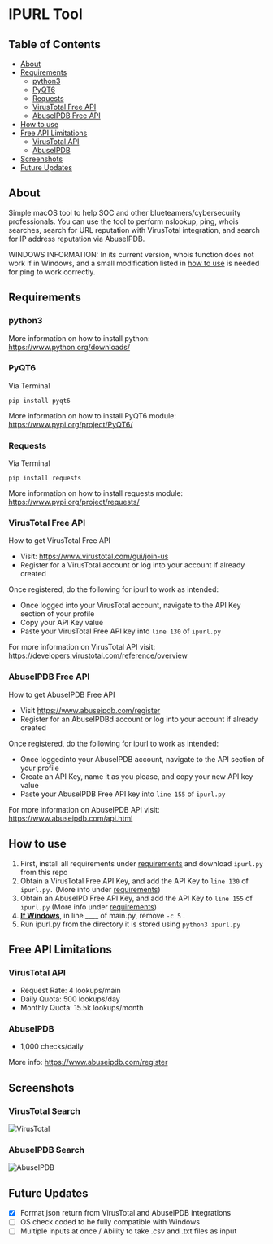 # IPURL Tool

## Table of Contents

- [About](#About)
- [Requirements](#Requirements)
  - [python3](#python3)
  - [PyQT6](#pyqt6)
  - [Requests](#requests)
  - [VirusTotal Free API](#Virustotal-Free-API)
  - [AbuseIPDB Free API](#AbuseIPDB-Free-API)
- [How to use](#How-to-use)
- [Free API Limitations](#Free-API-Limitations)
  - [VirusTotal API](#VirusTotal-API)
  - [AbuseIPDB](#AbuseIPDB)
- [Screenshots](#Screenshots)
- [Future Updates](#Future-Updates)


## About 

Simple macOS tool to help SOC and other blueteamers/cybersecurity professionals. You can use the tool to perform nslookup, ping, whois searches, search for URL reputation with VirusTotal integration, and search for IP address reputation via AbuseIPDB.

WINDOWS INFORMATION: In its current version, whois function does not work if in Windows, and a small modification listed in [how to use](#how-to-use) is needed for ping to work correctly. 

## Requirements

### python3

More information on how to install python: https://www.python.org/downloads/

### PyQT6

Via Terminal

``` pip install pyqt6 ```

More information on how to install PyQT6 module: https://www.pypi.org/project/PyQT6/


### Requests

Via Terminal

``` pip install requests ```

More information on how to install requests module: https://www.pypi.org/project/requests/


### VirusTotal Free API

How to get VirusTotal Free API
  - Visit: https://www.virustotal.com/gui/join-us
  - Register for a VirusTotal account or log into your account if already created
 
 
Once registered, do the following for ipurl to work as intended:
  - Once logged into your VirusTotal account, navigate to the API Key section of your profile
  - Copy your API Key value
  - Paste your VirusTotal Free API key into ``` line 130 ``` of ``` ipurl.py ```

For more information on VirusTotal API visit: https://developers.virustotal.com/reference/overview


### AbuseIPDB Free API

How to get AbuseIPDB Free API
  - Visit https://www.abuseipdb.com/register
  - Register for an AbuseIPDBd account or log into your account if already created
  
Once registered, do the following for ipurl to work as intended:
  - Once loggedinto your AbuseIPDB account, navigate to the API section of your profile
  - Create an API Key, name it as you please, and copy your new API key value
  - Paste your AbuseIPDB Free API key into ``` line 155 ``` of ``` ipurl.py ```
  

For more information on AbuseIPDB API visit: https://www.abuseipdb.com/api.html

## How to use

1) First, install all requirements under [requirements](#requirements) and download ``` ipurl.py ``` from this repo
2) Obtain a VirusTotal Free API Key, and add the API Key to ``` line 130 ``` of ``` ipurl.py.``` (More info under [requirements](#requirements))
3) Obtain an AbuseIPD Free API Key, and add the API Key to ``` line 155 ``` of ``` ipurl.py ```  (More info under [requirements](#requirements))
4) <ins>**If Windows**</ins>, in line ____ of main.py, remove ``` -c 5 ``` .
5) Run ipurl.py from the directory it is stored using  ``` python3 ipurl.py ```

## Free API Limitations


### VirusTotal API

- Request Rate: 4 lookups/main
- Daily Quota: 500 lookups/day
- Monthly Quota: 15.5k lookups/month


### AbuseIPDB

- 1,000 checks/daily

More info: https://www.abuseipdb.com/register



## Screenshots

### VirusTotal Search
![VirusTotal](/readmeimgs/VirusTotal.png)

### AbuseIPDB Search
![AbuseIPDB](/readmeimgs/AbuseIPDB.png)


## Future Updates

- [X] Format json return from VirusTotal and AbuseIPDB integrations
- [ ] OS check coded to be fully compatible with Windows
- [ ] Multiple inputs at once / Ability to take .csv and .txt files as input
